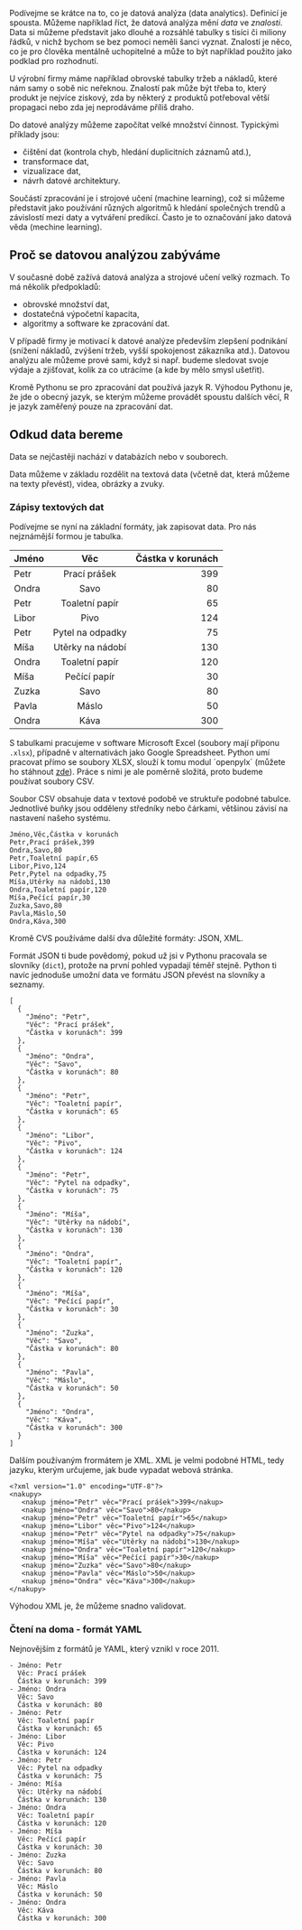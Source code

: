 Podívejme se krátce na to, co je datová analýza (data analytics). Definicí je spousta. Můžeme například říct, že datová analýza mění _data_ ve _znalosti_. Data si můžeme představit jako dlouhé a rozsáhlé tabulky s tisíci či miliony řádků, v nichž bychom se bez pomoci neměli šanci vyznat. Znalostí je něco, co je pro člověka mentálně uchopitelné a může to být například použito jako podklad pro rozhodnutí.

U výrobní firmy máme například obrovské tabulky tržeb a nákladů, které nám samy o sobě nic neřeknou. Znalostí pak může být třeba to, který produkt je nejvíce ziskový, zda by některý z produktů potřeboval větší propagaci nebo zda jej neprodáváme příliš draho.

Do datové analýzy můžeme započítat velké množství činnost. Typickými příklady jsou:

- čištění dat (kontrola chyb, hledání duplicitních záznamů atd.),
- transformace dat,
- vizualizace dat,
- návrh datové architektury.

Součástí zpracování je i strojové učení (machine learning), což si můžeme představit jako používání různých algoritmů k hledání společných trendů a závislostí mezi daty a vytváření predikcí. Často je to označování jako datová věda (mechine learning).

## Proč se datovou analýzou zabýváme

V současné době zažívá datová analýza a strojové učení velký rozmach. To má několik předpokladů:

- obrovské množství dat,
- dostatečná výpočetní kapacita,
- algoritmy a software ke zpracování dat.

V případě firmy je motivací k datové analýze především zlepšení podnikání (snížení nákladů, zvýšení tržeb, vyšší spokojenost zákazníka atd.). Datovou analýzu ale můžeme prové sami, když si např. budeme sledovat svoje výdaje a zjišťovat, kolik za co utrácíme (a kde by mělo smysl ušetřit).

Kromě Pythonu se pro zpracování dat používá jazyk R. Výhodou Pythonu je, že jde o obecný jazyk, se kterým můžeme provádět spoustu dalších věcí, R je jazyk zaměřený pouze na zpracování dat.

## Odkud data bereme

Data se nejčastěji nachází v databázích nebo v souborech.

Data můžeme v základu rozdělit na textová data (včetně dat, která můžeme na texty převést), videa, obrázky a zvuky.

### Zápisy textových dat

Podívejme se nyní na základní formáty, jak zapisovat data. Pro nás nejznámější formou je tabulka.

| Jméno |       Věc        | Částka v korunách |
| ----- | :--------------: | ----------------: |
| Petr  |   Prací prášek   |               399 |
| Ondra |       Savo       |                80 |
| Petr  |  Toaletní papír  |                65 |
| Libor |       Pivo       |               124 |
| Petr  | Pytel na odpadky |                75 |
| Míša  | Utěrky na nádobí |               130 |
| Ondra |  Toaletní papír  |               120 |
| Míša  |   Pečící papír   |                30 |
| Zuzka |       Savo       |                80 |
| Pavla |      Máslo       |                50 |
| Ondra |       Káva       |               300 |

S tabulkami pracujeme v software Microsoft Excel (soubory mají příponu `.xlsx`), případně v alternativách jako Google Spreadsheet. Python umí pracovat přímo se soubory XLSX, slouží k tomu modul ´openpylx´ (můžete ho stáhnout [zde](https://openpyxl.readthedocs.io/en/stable/)). Práce s nimi je ale poměrně složitá, proto budeme používat soubory CSV.

Soubor CSV obsahuje data v textové podobě ve struktuře podobné tabulce. Jednotlivé buňky jsou odděleny středníky nebo čárkami, většinou závisí na nastavení našeho systému.

```
Jméno,Věc,Částka v korunách
Petr,Prací prášek,399
Ondra,Savo,80
Petr,Toaletní papír,65
Libor,Pivo,124
Petr,Pytel na odpadky,75
Míša,Utěrky na nádobí,130
Ondra,Toaletní papír,120
Míša,Pečící papír,30
Zuzka,Savo,80
Pavla,Máslo,50
Ondra,Káva,300
```

Kromě CVS používáme další dva důležité formáty: JSON, XML.

Formát JSON ti bude povědomý, pokud už jsi v Pythonu pracovala se slovníky (`dict`), protože na první pohled vypadají téměř stejně. Python ti navíc jednoduše umožní data ve formátu JSON převést na slovníky a seznamy.

```
[
  {
    "Jméno": "Petr",
    "Věc": "Prací prášek",
    "Částka v korunách": 399
  },
  {
    "Jméno": "Ondra",
    "Věc": "Savo",
    "Částka v korunách": 80
  },
  {
    "Jméno": "Petr",
    "Věc": "Toaletní papír",
    "Částka v korunách": 65
  },
  {
    "Jméno": "Libor",
    "Věc": "Pivo",
    "Částka v korunách": 124
  },
  {
    "Jméno": "Petr",
    "Věc": "Pytel na odpadky",
    "Částka v korunách": 75
  },
  {
    "Jméno": "Míša",
    "Věc": "Utěrky na nádobí",
    "Částka v korunách": 130
  },
  {
    "Jméno": "Ondra",
    "Věc": "Toaletní papír",
    "Částka v korunách": 120
  },
  {
    "Jméno": "Míša",
    "Věc": "Pečící papír",
    "Částka v korunách": 30
  },
  {
    "Jméno": "Zuzka",
    "Věc": "Savo",
    "Částka v korunách": 80
  },
  {
    "Jméno": "Pavla",
    "Věc": "Máslo",
    "Částka v korunách": 50
  },
  {
    "Jméno": "Ondra",
    "Věc": "Káva",
    "Částka v korunách": 300
  }
]
```

Dalším používaným frormátem je XML. XML je velmi podobné HTML, tedy jazyku, kterým určujeme, jak bude vypadat webová stránka.

```
<?xml version="1.0" encoding="UTF-8"?>
<nakupy>
   <nakup jméno="Petr" věc="Prací prášek">399</nakup>
   <nakup jméno="Ondra" věc="Savo">80</nakup>
   <nakup jméno="Petr" věc="Toaletní papír">65</nakup>
   <nakup jméno="Libor" věc="Pivo">124</nakup>
   <nakup jméno="Petr" věc="Pytel na odpadky">75</nakup>
   <nakup jméno="Míša" věc="Utěrky na nádobí">130</nakup>
   <nakup jméno="Ondra" věc="Toaletní papír">120</nakup>
   <nakup jméno="Míša" věc="Pečící papír">30</nakup>
   <nakup jméno="Zuzka" věc="Savo">80</nakup>
   <nakup jméno="Pavla" věc="Máslo">50</nakup>
   <nakup jméno="Ondra" věc="Káva">300</nakup>
</nakupy>
```

Výhodou XML je, že můžeme snadno validovat.

### Čtení na doma - formát YAML

Nejnovějším z formátů je YAML, který vznikl v roce 2011.

```
- Jméno: Petr
  Věc: Prací prášek
  Částka v korunách: 399
- Jméno: Ondra
  Věc: Savo
  Částka v korunách: 80
- Jméno: Petr
  Věc: Toaletní papír
  Částka v korunách: 65
- Jméno: Libor
  Věc: Pivo
  Částka v korunách: 124
- Jméno: Petr
  Věc: Pytel na odpadky
  Částka v korunách: 75
- Jméno: Míša
  Věc: Utěrky na nádobí
  Částka v korunách: 130
- Jméno: Ondra
  Věc: Toaletní papír
  Částka v korunách: 120
- Jméno: Míša
  Věc: Pečící papír
  Částka v korunách: 30
- Jméno: Zuzka
  Věc: Savo
  Částka v korunách: 80
- Jméno: Pavla
  Věc: Máslo
  Částka v korunách: 50
- Jméno: Ondra
  Věc: Káva
  Částka v korunách: 300
```